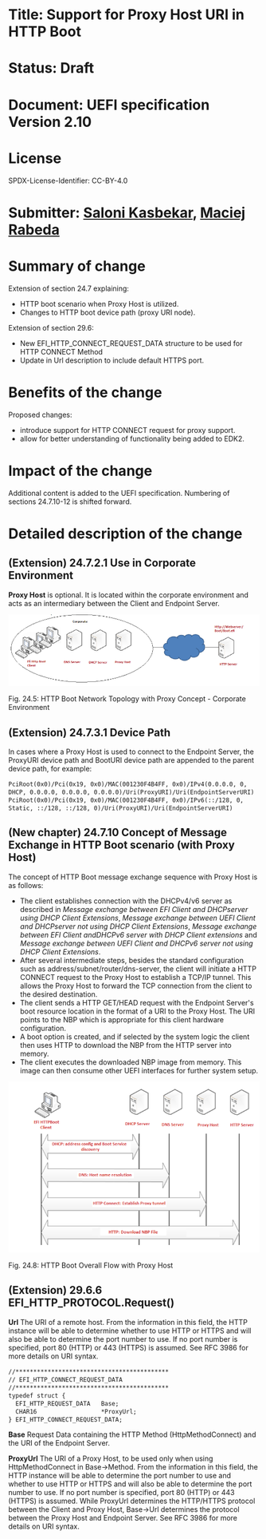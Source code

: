 # Title: Support for Proxy Host URI in HTTP Boot

# Status: Draft

# Document: UEFI specification Version 2.10

# License

SPDX-License-Identifier: CC-BY-4.0

# Submitter: [Saloni Kasbekar](mailto:saloni.kasbekar@intel.com), [Maciej Rabeda](mailto:maciej.rabeda@intel.com)

# Summary of change

Extension of section 24.7 explaining:
- HTTP boot scenario when Proxy Host is utilized.
- Changes to HTTP boot device path (proxy URI node).

Extension of section 29.6:
- New EFI_HTTP_CONNECT_REQUEST_DATA structure to be used for HTTP CONNECT Method
- Update in Url description to include default HTTPS port.

# Benefits of the change

Proposed changes:
- introduce support for HTTP CONNECT request for proxy support.
- allow for better understanding of functionality being added to EDK2.

# Impact of the change

Additional content is added to the UEFI specification.
Numbering of sections 24.7.10-12 is shifted forward.

# Detailed description of the change

## (Extension) 24.7.2.1 Use in Corporate Environment

**Proxy Host** is optional. It is located within the corporate environment and acts as an intermediary between the Client and Endpoint Server.

![](image1.png)

Fig. 24.5: HTTP Boot Network Topology with Proxy Concept - Corporate Environment

## (Extension) 24.7.3.1 Device Path

In cases where a Proxy Host is used to connect to the Endpoint Server, the ProxyURI device path and BootURI device path are
appended to the parent device path, for example:
```
PciRoot(0x0)/Pci(0x19, 0x0)/MAC(001230F4B4FF, 0x0)/IPv4(0.0.0.0, 0, DHCP, 0.0.0.0, 0.0.0.0, 0.0.0.0)/Uri(ProxyURI)/Uri(EndpointServerURI)
PciRoot(0x0)/Pci(0x19, 0x0)/MAC(001230F4B4FF, 0x0)/IPv6(::/128, 0, Static, ::/128, ::/128, 0)/Uri(ProxyURI)/Uri(EndpointServerURI)
```

## (New chapter) 24.7.10 Concept of Message Exchange in HTTP Boot scenario (with Proxy Host)

The concept of HTTP Boot message exchange sequence with Proxy Host is as follows:
- The client establishes connection with the DHCPv4/v6 server as described in _Message exchange between EFI Client and DHCPserver using DHCP Client Extensions_, _Message exchange between UEFI Client and DHCPserver not using DHCP Client Extensions_, _Message exchange between EFI Client andDHCPv6 server with DHCP Client extensions_ and _Message exchange between UEFI Client and DHCPv6 server not using DHCP Client Extensions_.
- After several intermediate steps, besides the standard configuration such as address/subnet/router/dns-server, the client will initiate a HTTP CONNECT request to the Proxy Host to establish a TCP/IP tunnel. This allows the Proxy Host to forward the TCP connection from the client to the desired destination.
- The client sends a HTTP GET/HEAD request with the Endpoint Server's boot resource location in the format of a URI to the Proxy Host. The URI points to the NBP which is appropriate for this client hardware configuration.
- A boot option is created, and if selected by the system logic the client then uses HTTP to download the NBP from the HTTP server into memory.
- The client executes the downloaded NBP image from memory. This image can then consume other UEFI interfaces for further system setup.

![](image2.png)

Fig. 24.8: HTTP Boot Overall Flow with Proxy Host

## (Extension) 29.6.6 EFI_HTTP_PROTOCOL.Request()

**Url** The URI of a remote host. From the information in this field, the HTTP instance will be able to determine whether
to use HTTP or HTTPS and will also be able to determine the port number to use. If no port number is specified, port 80 (HTTP) or 443 (HTTPS) is assumed. See RFC 3986 for more details on URI syntax.
```
//*******************************************
// EFI_HTTP_CONNECT_REQUEST_DATA
//*******************************************
typedef struct {
  EFI_HTTP_REQUEST_DATA   Base;
  CHAR16                  *ProxyUrl;
} EFI_HTTP_CONNECT_REQUEST_DATA;
```
**Base**  Request Data containing the HTTP Method (HttpMethodConnect) and the URI of the Endpoint Server.

**ProxyUrl**  The URI of a Proxy Host, to be used only when using HttpMethodConnect in Base->Method. From the information in this field, the HTTP instance will be able to determine the port number to use and whether to use HTTP or HTTPS and will also be able to determine the port number to use. If no port number is specified, port 80 (HTTP) or 443 (HTTPS) is assumed. While ProxyUrl determines the HTTP/HTTPS protocol between the Client and Proxy Host, Base->Url determines the protocol between the Proxy Host and Endpoint Server. See RFC 3986 for more details on URI syntax.
